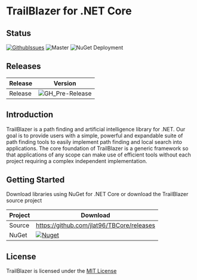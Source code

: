 # TrailBlazer for .NET Core

## Status


[![GithubIssues](https://img.shields.io/github/issues/jlat96/TBCore)](https://github.com/jlat96/TBCore/issues)
![Master](https://github.com/jlat96/TBCore/workflows/Build%20and%20Test%20Master/badge.svg)
![NuGet Deployment](https://github.com/jlat96/TBCore/workflows/Build%20and%20Release%20Master/badge.svg)

## Releases

|Release|Version|
|-------|-------|
|Release|![GH_Pre-Release](https://img.shields.io/github/v/release/jlat96/TBCore?include_prereleases)|

## Introduction

TrailBlazer is a path finding and artificial intelligence library for .NET. Our goal is to provide users with a simple, powerful and expandable suite of path finding tools to easily implement path finding and local search into applications. The core foundation of TrailBlazer is a generic framework so that applications of any scope can make use of efficient tools without each project requiring a complex independent implementation.

## Getting Started

Download libraries using NuGet for .NET Core or download the TrailBlazer source project

|Project  |Download                                  |
|---------|------------------------------------------|
|Source   |https://github.com/jlat96/TBCore/releases |
|NuGet    |[![Nuget](https://img.shields.io/nuget/v/TBOptimizer)](https://www.nuget.org/packages/TBOptimizer/#)|

## License

TrailBlazer is licensed under the [MIT License](./LICENSE)

